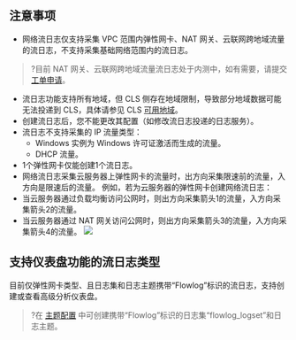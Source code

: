 ## 注意事项
- 网络流日志仅支持采集 VPC 范围内弹性网卡、NAT 网关、云联网跨地域流量的流日志，不支持采集基础网络范围内的流日志。
>?目前 NAT 网关、云联网跨地域流量流日志处于内测中，如有需要，请提交 [工单申请](https://console.cloud.tencent.com/workorder/category)。
>
- 流日志功能支持所有地域，但 CLS 侧存在地域限制，导致部分地域数据可能无法投递到 CLS，具体请参见 CLS [可用地域](https://cloud.tencent.com/document/product/614/18940#.E5.8F.AF.E7.94.A8.E5.9C.B0.E5.9F.9F)。
- 创建流日志后，您不能更改其配置（如修改流日志投递的日志服务）。
- 流日志不支持采集的 IP 流量类型：
  - Windows 实例为 Windows 许可证激活而生成的流量。
  - DHCP 流量。
- 1个弹性网卡仅能创建1个流日志。
- 网络流日志采集云服务器上弹性网卡的流量时，出方向采集限速前的流量，入方向是限速后的流量。
例如，若为云服务器的弹性网卡创建网络流日志：
 - 当云服务器通过负载均衡访问公网时，则出方向采集箭头1的流量，入方向采集箭头2的流量。
 - 当云服务器通过 NAT 网关访问公网时，则出方向采集箭头3的流量，入方向采集箭头4的流量。
![](https://main.qcloudimg.com/raw/5f91e5c2b54be702a00d290de7760f5e.png)


## 支持仪表盘功能的流日志类型[](id:gjfxgn)
目前仅弹性网卡类型、且日志集和日志主题携带“Flowlog”标识的流日志，支持创建或查看高级分析仪表盘。
>?在 [主题配置](https://cloud.tencent.com/document/product/682/65137) 中可创建携带“Flowlog”标识的日志集“flowlog_logset”和日志主题。
>
